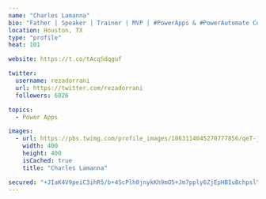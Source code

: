```yaml
---
name: "Charles Lamanna"
bio: "Father | Speaker | Trainer | MVP | #PowerApps & #PowerAutomate Community Super User | YouTuber Right-pointing triangle http://youtube.com/c/rezadorrani | Learn - Share - Clockwise rightwards and leftwards open circle arrows"
location: Houston, TX
type: "profile"
heat: 101

website: https://t.co/tAcqSdqguf

twitter:
  username: rezadorrani
  url: https://twitter.com/rezadorrani
  followers: 6026

topics:
  - Power Apps

images:
  - url: https://pbs.twimg.com/profile_images/1063114045270777856/qeT-jpWr_400x400.jpg
    width: 400
    height: 400
    isCached: true
    title: "Charles Lamanna"

secured: "+JIaK4V9peiC3ihR5/b+4ScPlh0jnykKh9mO5+Jm7pply6ZjEpHBIuBchpslYLCDsiToB59RbywCJGr55phQlk8RVr382mWaTAySKDIV+LMFSqJtiWfNb8WWl1ZmbkVk8hcIthkY86UO/I5RsoUMix5xIF+lkImzOSE1du431f1bHVOrfDAPgpVWuVxSa3x6LKTMalQ5kAOhLDmcb7+hx1x35UN01wxDEaB8IpCSlXwa9F6P9uo/urp5Na9fwPGocUrlCNDoQWrqoDW0jvqI84JkgLtYEudAQjEClDh767g9ggQ3wZDW7fmh9rpNthsNp2x1MM6Qfj55296ZcEekzwEX9z3KBhmo+NM2IAUp8xp5fRKgMyf4KAW5c+DNgwL5NJm9mmax9IaZoVoZXqC/BucO4hxLPOSgwIwYzZYG9eM=;LREcEVp4ZJeFfTckZABH/A=="
---
```


